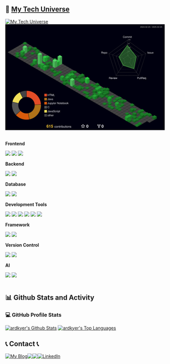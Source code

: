     
## 🌌 [My Tech Universe](https://ardkyer.github.io/tech-stack-3d)


<a href="https://ardkyer.github.io/tech-stack-3d">
    <img src="https://img.shields.io/badge/My%20Tech%20Universe%20←%20Click-001F3F?style=for-the-badge&logo=stackshare&logoColor=white" alt="My Tech Universe" />
</a>


<picture>
    <source media="(prefers-color-scheme: dark)" srcset="https://raw.githubusercontent.com/ardkyer/ardkyer/output-3d-contrib/profile-night-green.svg" />
    <source media="(prefers-color-scheme: light)" srcset="https://raw.githubusercontent.com/ardkyer/ardkyer/output-3d-contrib/profile-green-animate.svg" />
    <img src="https://raw.githubusercontent.com/ardkyer/ardkyer/output-3d-contrib/profile-night-green.svg" />
</picture>


<br>
<br>

<div style="display:flex; flex-direction:column; align-items:flex-start;">
    <!-- Frontend -->
    <p><strong>Frontend</strong></p>
    <div>
        <img src="https://img.shields.io/badge/html5-E34F26?style=flat-square&logo=html5&logoColor=white"> 
        <img src="https://img.shields.io/badge/css-1572B6?style=flat-square&logo=css3&logoColor=white"> 
        <img src="https://img.shields.io/badge/javascript-F7DF1E?style=flat-square&logo=javascript&logoColor=black">
    </div>
    <!-- Backend -->
    <p><strong>Backend</strong></p>
    <div>
        <img src="https://img.shields.io/badge/Java-007396?style=for-the-badge&logo=java&logoColor=white"> 
        <img src="https://img.shields.io/badge/Python-3776AB?style=for-the-badge&logo=python&logoColor=white"> 
    </div>
    <!-- Database -->
    <p><strong>Database</strong></p>
    <div>
        <img src="https://img.shields.io/badge/oracle-F80000?style=for-the-badge&logo=oracle&logoColor=white"> 
        <img src="https://img.shields.io/badge/mysql-4479A1?style=for-the-badge&logo=mysql&logoColor=white"> 
    </div>
    <!-- Development Tools -->
    <p><strong>Development Tools</strong></p>
    <div>
        <img src="https://img.shields.io/badge/IntelliJ IDEA-000000?style=flat-square&logo=intellij-idea&logoColor=white">
        <img src="https://img.shields.io/badge/Visual Studio Code-007ACC?style=flat-square&logo=visual-studio-code&logoColor=white">
        <img src="https://img.shields.io/badge/Visual Studio-5C2D91?style=flat-square&logo=visual-studio&logoColor=white">
        <img src="https://img.shields.io/badge/Eclipse IDE-2C2255?style=flat-square&logo=eclipse-ide&logoColor=white">
        <img src="https://img.shields.io/badge/Anaconda-44A833?style=flat-square&logo=anaconda&logoColor=white">
        <img src="https://img.shields.io/badge/jupyter-F37626?style=flat-square&logo=jupyter&logoColor=white">
    </div>
    <!-- Framework -->
    <p><strong>Framework</strong></p>
    <div>
        <img src="https://img.shields.io/badge/Spring-6DB33F?style=flat-square&logo=spring&logoColor=white">
        <img src="https://img.shields.io/badge/Spring Boot-6DB33F?style=flat-square&logo=spring-boot&logoColor=white">
    </div>
    <!-- Version Control -->
    <p><strong>Version Control</strong></p>
    <div>
        <img src="https://img.shields.io/badge/Git-F05032?style=flat-square&logo=git&logoColor=white">
        <img src="https://img.shields.io/badge/GitHub-181717?style=flat-square&logo=github&logoColor=white">
    </div>
    <!-- AI -->
    <p><strong>AI</strong></p>
    <div>
        <img src="https://img.shields.io/badge/pytorch-EE4C2C?style=flat-square&logo=pytorch&logoColor=white">
        <img src="https://img.shields.io/badge/tensorflow-FF6F00?style=flat-square&logo=tensorflow&logoColor=white">
    </div>
</div><br>
</div>




  

<h2>📊 Github Stats and Activity</h2>


  <h3>💻 GitHub Profile Stats</h3>

<a href="https://github.com/anuraghazra/github-readme-stats"><img alt="ardkyer's Github Stats" src="https://denvercoder1-github-readme-stats.vercel.app/api/?username=ardkyer&show_icons=true&include_all_commits=true&count_private=true&theme=react&hide_border=true&bg_color=1F222E&title_color=F85D7F&icon_color=F8D866" height="192px"/></a>
<a href="https://github.com/anuraghazra/github-readme-stats"><img alt="ardkyer's Top Languages" src="https://denvercoder1-github-readme-stats.vercel.app/api/top-langs/?username=ardkyer&langs_count=8&layout=compact&theme=react&hide_border=true&bg_color=1F222E&title_color=F85D7F&icon_color=F8D866&hide=Jupyter%20Notebook,Roff" height="192px"/></a>
<br/>





 
## 📞 Contact 📞
<div style="display:flex; flex-direction:row;">
    <a href="https://ardkyer.github.io/">
        <img src="https://img.shields.io/badge/MY%20BLOG-000000?style=for-the-badge&logo=ghost&logoColor=white" alt="My Blog" />
    </a>
    <a href="https://www.instagram.com/kangh_9">
        <img src="https://img.shields.io/badge/Instagram-E4405F?style=for-the-badge&logo=Instagram&logoColor=white"> 
    </a>
    <a href="mailto:khg0207k@gmail.com">
        <img src="https://img.shields.io/badge/Gmail-EA4335?style=for-the-badge&logo=Gmail&logoColor=white"> 
    </a>
    <a href="https://www.linkedin.com/in/%ED%98%84%EA%B5%AC-%EA%B0%95-683a5a314/">
        <img src="https://img.shields.io/badge/LinkedIn-0077B5?style=for-the-badge&logo=linkedin&logoColor=white" alt="LinkedIn" />
    </a>
</div><br>





